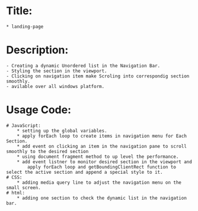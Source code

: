 # Title:
	* landing-page
# Description:
	- Creating a dynamic Unordered list in the Navigation Bar.
	- Styling the section in the viewport.
	- Clicking on navigation item make Scroling into correspondig section smoothly.
	- avilable over all windows platform.
# Usage Code:
	# JavaScript:
		* setting up the global variables.
		* apply forEach loop to create items in navigation menu for Each Section.
		* add event on clicking an item in the navigation pane to scroll smoothly to the desired section
		* using document fragment method to up level the performance.
		* add event listner to monitor desired section in the viewport and
			apply forEach loop and getBoundingClientRect function to select the active section and append a special style to it.
	# CSS:
		* adding media query line to adjust the navigation menu on the small screen.
	# html:
		* adding one section to check the dynamic list in the navigation bar.

